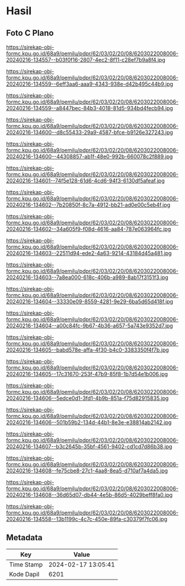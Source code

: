 # Hasil

## Foto C Plano

https://sirekap-obj-formc.kpu.go.id/68a9/pemilu/pdpr/62/03/02/20/08/6203022008006-20240216-134557--b03f0f16-2807-4ec2-8f11-c28ef7b9a8f4.jpg

https://sirekap-obj-formc.kpu.go.id/68a9/pemilu/pdpr/62/03/02/20/08/6203022008006-20240216-134559--6eff3aa6-aaa9-4343-938e-d42b495c44b9.jpg

https://sirekap-obj-formc.kpu.go.id/68a9/pemilu/pdpr/62/03/02/20/08/6203022008006-20240216-134559--a8447bec-84b3-4018-81d5-934bd4fecb94.jpg

https://sirekap-obj-formc.kpu.go.id/68a9/pemilu/pdpr/62/03/02/20/08/6203022008006-20240216-134600--d8c55433-29a9-4587-bfce-b9126e327243.jpg

https://sirekap-obj-formc.kpu.go.id/68a9/pemilu/pdpr/62/03/02/20/08/6203022008006-20240216-134600--44308857-ab1f-48e0-992b-660078c2f889.jpg

https://sirekap-obj-formc.kpu.go.id/68a9/pemilu/pdpr/62/03/02/20/08/6203022008006-20240216-134601--74f5e128-61d6-4cd6-94f3-6130df5afeaf.jpg

https://sirekap-obj-formc.kpu.go.id/68a9/pemilu/pdpr/62/03/02/20/08/6203022008006-20240216-134602--7b20850f-8c7a-4912-bb21-ad0e00c5eb4f.jpg

https://sirekap-obj-formc.kpu.go.id/68a9/pemilu/pdpr/62/03/02/20/08/6203022008006-20240216-134602--34a605f9-f08d-4616-aa84-787e063964fc.jpg

https://sirekap-obj-formc.kpu.go.id/68a9/pemilu/pdpr/62/03/02/20/08/6203022008006-20240216-134603--22511d94-ede2-4a63-9214-43184d45a481.jpg

https://sirekap-obj-formc.kpu.go.id/68a9/pemilu/pdpr/62/03/02/20/08/6203022008006-20240216-134603--7a8ea000-618c-406b-a989-8ab17f3151f3.jpg

https://sirekap-obj-formc.kpu.go.id/68a9/pemilu/pdpr/62/03/02/20/08/6203022008006-20240216-134604--33330e09-8559-4281-9e29-6ba5d65d418f.jpg

https://sirekap-obj-formc.kpu.go.id/68a9/pemilu/pdpr/62/03/02/20/08/6203022008006-20240216-134604--a00c84fc-9b67-4b36-a657-5a743e9352d7.jpg

https://sirekap-obj-formc.kpu.go.id/68a9/pemilu/pdpr/62/03/02/20/08/6203022008006-20240216-134605--babd578e-affa-4f30-b4c0-3383350f4f7b.jpg

https://sirekap-obj-formc.kpu.go.id/68a9/pemilu/pdpr/62/03/02/20/08/6203022008006-20240216-134605--17c31670-253f-47b9-85f8-1b7d54e1b006.jpg

https://sirekap-obj-formc.kpu.go.id/68a9/pemilu/pdpr/62/03/02/20/08/6203022008006-20240216-134606--5edce0d1-3fd1-4b9b-851a-f75d82915835.jpg

https://sirekap-obj-formc.kpu.go.id/68a9/pemilu/pdpr/62/03/02/20/08/6203022008006-20240216-134606--501b59b2-134d-44b1-8e3e-e38814ab2142.jpg

https://sirekap-obj-formc.kpu.go.id/68a9/pemilu/pdpr/62/03/02/20/08/6203022008006-20240216-134607--b3c2645b-35bf-4561-9402-cd1cd7d86b38.jpg

https://sirekap-obj-formc.kpu.go.id/68a9/pemilu/pdpr/62/03/02/20/08/6203022008006-20240216-134608--fe75cbe8-27c1-4aa8-8ea5-d710af7a4da5.jpg

https://sirekap-obj-formc.kpu.go.id/68a9/pemilu/pdpr/62/03/02/20/08/6203022008006-20240216-134608--36d65d07-db44-4e5b-86d5-4029beff8fa0.jpg

https://sirekap-obj-formc.kpu.go.id/68a9/pemilu/pdpr/62/03/02/20/08/6203022008006-20240216-134558--13b1199c-4c7c-450e-89fa-c30379f7fc06.jpg


## Metadata

| Key        | Value               |
| ---------- | ------------------- |
| Time Stamp | 2024-02-17 13:05:41 |
| Kode Dapil | 6201                |



